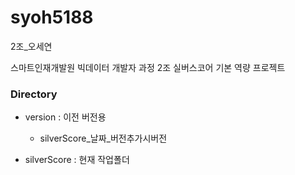 # syoh5188
2조_오세연

스마트인재개발원 빅데이터 개발자 과정 2조 실버스코어 기본 역량 프로젝트


### Directory
- version : 이전 버전용
    - silverScore_날짜_버전추가시버전

- silverScore : 현재 작업폴더
